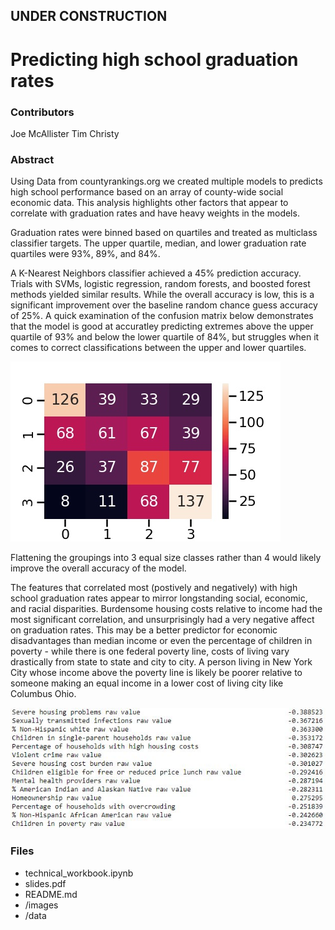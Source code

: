 ## UNDER CONSTRUCTION
# Predicting high school graduation rates

### Contributors
Joe McAllister
Tim Christy

### Abstract

Using Data from countyrankings.org we created multiple models to predicts high school performance based on an array of county-wide social economic data.  This analysis highlights other factors that appear to correlate with graduation rates and have heavy weights in the models.  

Graduation rates were binned based on quartiles and treated as multiclass classifier targets.  The upper quartile, median, and lower graduation rate quartiles were 93%, 89%, and 84%.  

A K-Nearest Neighbors classifier achieved a 45% prediction accuracy.  Trials with SVMs, logistic regression, random forests, and boosted forest methods yielded similar results.  While the overall accuracy is low, this is a significant improvement over the baseline random chance guess accuracy of 25%.  A quick examination of the confusion matrix below demonstrates that the model is good at accuratley predicting extremes above the upper quartile of 93% and below the lower quartile of 84%, but struggles when it comes to correct classifications between the upper and lower quartiles.  

![Multiclass KNN Confusion Matrix](/images/knn_conf_matrix.jpg)

Flattening the groupings into 3 equal size classes rather than 4 would likely improve the overall accuracy of the model.

The features that correlated most (postively and negatively) with high school graduation rates appear to mirror longstanding social, economic, and racial disparities.  Burdensome housing costs relative to income had the most significant correlation, and unsurprisingly had a very negative affect on graduation rates.  This may be a better predictor for economic disadvantages than median income or even the percentage of children in poverty - while there is one federal poverty line, costs of living vary drastically from state to state and city to city.  A person living in New York City whose income above the poverty line is likely be poorer relative to someone making an equal income in a lower cost of living city like Columbus Ohio.  

![Features that correlate highly with HS grad rates](/images/correlations.jpg)


### Files
- technical_workbook.ipynb
- slides.pdf
- README.md
- /images
- /data
